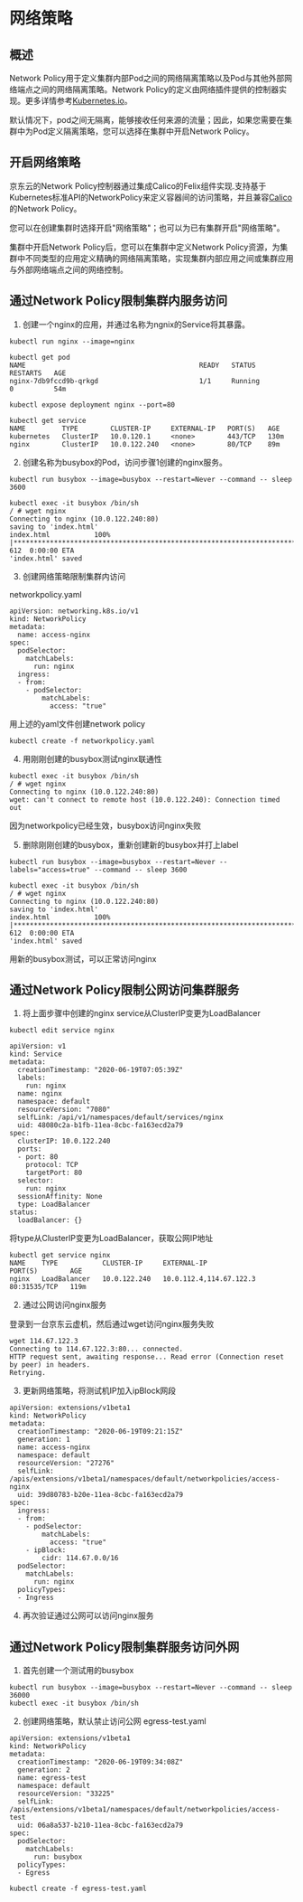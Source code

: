 # 网络策略

## 概述

Network Policy用于定义集群内部Pod之间的网络隔离策略以及Pod与其他外部网络端点之间的网络隔离策略。Network Policy的定义由网络插件提供的控制器实现。更多详情参考[Kubernetes.io](https://kubernetes.io/docs/concepts/services-networking/network-policies/)。

默认情况下，pod之间无隔离，能够接收任何来源的流量；因此，如果您需要在集群中为Pod定义隔离策略，您可以选择在集群中开启Network Policy。

## 开启网络策略

京东云的Network Policy控制器通过集成Calico的Felix组件实现.支持基于Kubernetes标准API的NetworkPolicy来定义容器间的访问策略，并且兼容[Calico](https://docs.projectcalico.org/v3.8/security/calico-network-policy)的Network Policy。 

您可以在创建集群时选择开启"网络策略"；也可以为已有集群开启"网络策略"。

集群中开启Network Policy后，您可以在集群中定义Network Policy资源，为集群中不同类型的应用定义精确的网络隔离策略，实现集群内部应用之间或集群应用与外部网络端点之间的网络控制。

## 通过Network Policy限制集群内服务访问

1. 创建一个nginx的应用，并通过名称为ngnix的Service将其暴露。

```
kubectl run nginx --image=nginx

kubectl get pod
NAME                                           READY   STATUS              RESTARTS   AGE
nginx-7db9fccd9b-qrkgd                         1/1     Running             0          54m

kubectl expose deployment nginx --port=80

kubectl get service
NAME         TYPE        CLUSTER-IP     EXTERNAL-IP   PORT(S)   AGE
kubernetes   ClusterIP   10.0.120.1     <none>        443/TCP   130m
nginx        ClusterIP   10.0.122.240   <none>        80/TCP    89m
```

2. 创建名称为busybox的Pod，访问步骤1创建的nginx服务。

```
kubectl run busybox --image=busybox --restart=Never --command -- sleep 3600

kubectl exec -it busybox /bin/sh
/ # wget nginx
Connecting to nginx (10.0.122.240:80)
saving to 'index.html'
index.html           100% |***************************************************************************************************************************|   612  0:00:00 ETA
'index.html' saved
```

3. 创建网络策略限制集群内访问

networkpolicy.yaml
```
apiVersion: networking.k8s.io/v1
kind: NetworkPolicy
metadata:
  name: access-nginx
spec:
  podSelector:
    matchLabels:
      run: nginx
  ingress:
  - from:
    - podSelector:
        matchLabels:
          access: "true"
```

用上述的yaml文件创建network policy

```
kubectl create -f networkpolicy.yaml
```

4. 用刚刚创建的busybox测试nginx联通性

```
kubectl exec -it busybox /bin/sh
/ # wget nginx
Connecting to nginx (10.0.122.240:80)
wget: can't connect to remote host (10.0.122.240): Connection timed out
```
因为networkpolicy已经生效，busybox访问nginx失败

5. 删除刚刚创建的busybox，重新创建新的busybox并打上label

```
kubectl run busybox --image=busybox --restart=Never --labels="access=true" --command -- sleep 3600

kubectl exec -it busybox /bin/sh
/ # wget nginx
Connecting to nginx (10.0.122.240:80)
saving to 'index.html'
index.html           100% |***************************************************************************************************************************|   612  0:00:00 ETA
'index.html' saved
```
用新的busybox测试，可以正常访问nginx

## 通过Network Policy限制公网访问集群服务

1. 将上面步骤中创建的nginx service从ClusterIP变更为LoadBalancer

```
kubectl edit service nginx

apiVersion: v1
kind: Service
metadata:
  creationTimestamp: "2020-06-19T07:05:39Z"
  labels:
    run: nginx
  name: nginx
  namespace: default
  resourceVersion: "7080"
  selfLink: /api/v1/namespaces/default/services/nginx
  uid: 48080c2a-b1fb-11ea-8cbc-fa163ecd2a79
spec:
  clusterIP: 10.0.122.240
  ports:
  - port: 80
    protocol: TCP
    targetPort: 80
  selector:
    run: nginx
  sessionAffinity: None
  type: LoadBalancer
status:
  loadBalancer: {}
```
将type从ClusterIP变更为LoadBalancer，获取公网IP地址

```
kubectl get service nginx
NAME    TYPE           CLUSTER-IP     EXTERNAL-IP               PORT(S)        AGE
nginx   LoadBalancer   10.0.122.240   10.0.112.4,114.67.122.3   80:31535/TCP   119m
```

2. 通过公网访问nginx服务

登录到一台京东云虚机，然后通过wget访问nginx服务失败
```
wget 114.67.122.3
Connecting to 114.67.122.3:80... connected.
HTTP request sent, awaiting response... Read error (Connection reset by peer) in headers.
Retrying.
```

3. 更新网络策略，将测试机IP加入ipBlock网段
```
apiVersion: extensions/v1beta1
kind: NetworkPolicy
metadata:
  creationTimestamp: "2020-06-19T09:21:15Z"
  generation: 1
  name: access-nginx
  namespace: default
  resourceVersion: "27276"
  selfLink: /apis/extensions/v1beta1/namespaces/default/networkpolicies/access-nginx
  uid: 39d80783-b20e-11ea-8cbc-fa163ecd2a79
spec:
  ingress:
  - from:
    - podSelector:
        matchLabels:
          access: "true"
    - ipBlock:
        cidr: 114.67.0.0/16
  podSelector:
    matchLabels:
      run: nginx
  policyTypes:
  - Ingress
```

4. 再次验证通过公网可以访问nginx服务

## 通过Network Policy限制集群服务访问外网

1. 首先创建一个测试用的busybox
```
kubectl run busybox --image=busybox --restart=Never --command -- sleep 36000
kubectl exec -it busybox /bin/sh

```

2. 创建网络策略，默认禁止访问公网
egress-test.yaml
```
apiVersion: extensions/v1beta1
kind: NetworkPolicy
metadata:
  creationTimestamp: "2020-06-19T09:34:08Z"
  generation: 2
  name: egress-test
  namespace: default
  resourceVersion: "33225"
  selfLink: /apis/extensions/v1beta1/namespaces/default/networkpolicies/access-test
  uid: 06a8a537-b210-11ea-8cbc-fa163ecd2a79
spec:
  podSelector:
    matchLabels:
      run: busybox
  policyTypes:
  - Egress
  ```
  
  ```
  kubectl create -f egress-test.yaml
  ```



